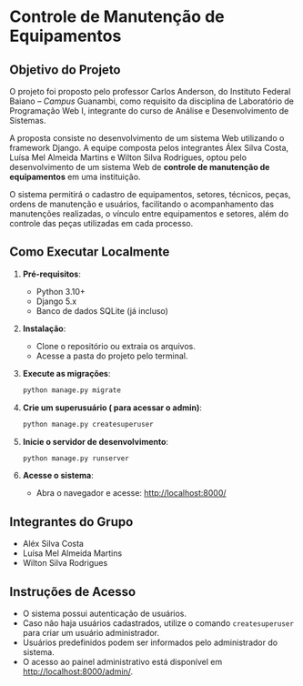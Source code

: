 # Controle de Manutenção de Equipamentos

## Objetivo do Projeto

O projeto foi proposto pelo professor Carlos Anderson, do Instituto Federal Baiano – _Campus_ Guanambi, como requisito da disciplina de Laboratório de Programação Web I, integrante do curso de Análise e Desenvolvimento de Sistemas.

A proposta consiste no desenvolvimento de um sistema Web utilizando o framework Django. A equipe composta pelos integrantes Álex Silva Costa, Luísa Mel Almeida Martins e Wilton Silva Rodrigues, optou pelo desenvolvimento de um sistema Web de **controle de manutenção de equipamentos** em uma instituição.

O sistema permitirá o cadastro de equipamentos, setores, técnicos, peças, ordens de manutenção e usuários, facilitando o acompanhamento das manutenções realizadas, o vínculo entre equipamentos e setores, além do controle das peças utilizadas em cada processo.

## Como Executar Localmente

1. **Pré-requisitos**:
   - Python 3.10+
   - Django 5.x
   - Banco de dados SQLite (já incluso)

2. **Instalação**:
   - Clone o repositório ou extraia os arquivos.
   - Acesse a pasta do projeto pelo terminal.

3. **Execute as migrações**:
   ```sh
   python manage.py migrate
   ```

4. **Crie um superusuário ( para acessar o admin)**:
   ```sh
   python manage.py createsuperuser
   ```

5. **Inicie o servidor de desenvolvimento**:
   ```sh
   python manage.py runserver
   ```

6. **Acesse o sistema**:
   - Abra o navegador e acesse: [http://localhost:8000/](http://localhost:8000/)

## Integrantes do Grupo

- Aléx Silva Costa 
- Luísa Mel Almeida Martins
- Wilton Silva Rodrigues

## Instruções de Acesso

- O sistema possui autenticação de usuários.
- Caso não haja usuários cadastrados, utilize o comando `createsuperuser` para criar um usuário administrador.
- Usuários predefinidos podem ser informados pelo administrador do sistema.
- O acesso ao painel administrativo está disponível em [http://localhost:8000/admin/](http://localhost:8000/admin/).

